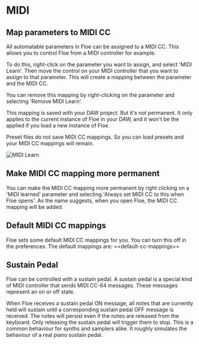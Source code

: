 <!--
SPDX-FileCopyrightText: 2025 Sam Windell
SPDX-License-Identifier: GPL-3.0-or-later
-->

# MIDI

## Map parameters to MIDI CC

All automatable parameters in Floe can be assigned to a MIDI CC. This allows you to control Floe from a MIDI controller for example.

To do this, right-click on the parameter you want to assign, and select 'MIDI Learn'. Then move the control on your MIDI controller that you want to assign to that parameter. This will create a mapping between the parameter and the MIDI CC. 

You can remove this mapping by right-clicking on the parameter and selecting 'Remove MIDI Learn'.

This mapping is saved with your DAW project. But it's not permanent. It only applies to the current instance of Floe in your DAW, and it won't be the applied if you load a new instance of Floe.

Preset files do not save MIDI CC mappings. So you can load presets and your MIDI CC mappings will remain.

![MIDI Learn](../images/midi-learn.png)

## Make MIDI CC mapping more permanent

You can make the MIDI CC mapping more permanent by right clicking on a 'MIDI learned' parameter and selecting 'Always set MIDI CC to this when Floe opens'. As the name suggests, when you open Floe, the MIDI CC mapping will be added.

## Default MIDI CC mappings

Floe sets some default MIDI CC mappings for you. You can turn this off in the preferences. The default mappings are:
==default-cc-mappings==

## Sustain Pedal

Floe can be controlled with a sustain pedal. A sustain pedal is a special kind of MIDI controller that sends MIDI CC-64 messages. These messages represent an on or off state.

When Floe receives a sustain pedal ON message, all notes that are currently held will sustain until a corresponding sustain pedal OFF message is received. The notes will persist even if the notes are released from the keyboard. Only releasing the sustain pedal will trigger them to stop. This is a common behaviour for synths and samplers alike. It roughly simulates the behaviour of a real piano sustain pedal.
